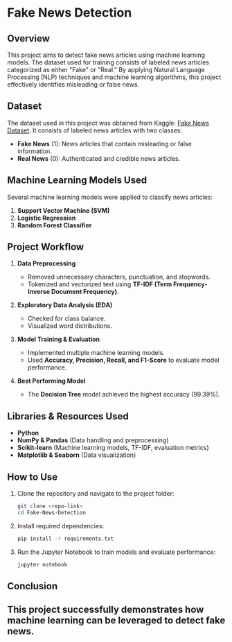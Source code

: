 # Fake News Detection

## Overview
This project aims to detect fake news articles using machine learning models. The dataset used for training consists of labeled news articles categorized as either "Fake" or "Real." By applying Natural Language Processing (NLP) techniques and machine learning algorithms, this project effectively identifies misleading or false news.

## Dataset
The dataset used in this project was obtained from Kaggle: [Fake News Dataset](https://www.kaggle.com/code/alokkumar2507/fake-news-detection-using-svm-99-39). It consists of labeled news articles with two classes:
- **Fake News** (1): News articles that contain misleading or false information.
- **Real News** (0): Authenticated and credible news articles.

## Machine Learning Models Used
Several machine learning models were applied to classify news articles:
1. **Support Vector Machine (SVM)**
2. **Logistic Regression**
3. **Random Forest Classifier**

## Project Workflow
1. **Data Preprocessing**
   - Removed unnecessary characters, punctuation, and stopwords.
   - Tokenized and vectorized text using **TF-IDF (Term Frequency-Inverse Document Frequency)**.
   
2. **Exploratory Data Analysis (EDA)**
   - Checked for class balance.
   - Visualized word distributions.

3. **Model Training & Evaluation**
   - Implemented multiple machine learning models.
   - Used **Accuracy, Precision, Recall, and F1-Score** to evaluate model performance.
   
4. **Best Performing Model**
   - The **Decision Tree** model achieved the highest accuracy (99.39%).

## Libraries & Resources Used
- **Python**
- **NumPy & Pandas** (Data handling and preprocessing)
- **Scikit-learn** (Machine learning models, TF-IDF, evaluation metrics)
- **Matplotlib & Seaborn** (Data visualization)

## How to Use
1. Clone the repository and navigate to the project folder:
   ```sh
   git clone <repo-link>
   cd Fake-News-Detection
   ```
2. Install required dependencies:
   ```sh
   pip install -r requirements.txt
   ```
3. Run the Jupyter Notebook to train models and evaluate performance:
   ```sh
   jupyter notebook
   ```

## Conclusion
This project successfully demonstrates how machine learning can be leveraged to detect fake news.
---

